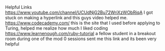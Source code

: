 Helpful Links
https://www.youtube.com/channel/UCUdNjG2Bu72WriXzWObRiqA I got stuck on making a hyperlink and this guys video helped me.
https://www.codecademy.com/ this is the site that I used before applying to Turing, helped me realize how much I liked coding
https://www.learnenough.com/ruby-tutorial a fellow student in a breakout room during one of the mod 0 sessions sent me this link and its been very helpful
